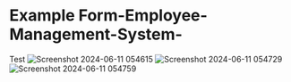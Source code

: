# Example Form-Employee-Management-System-
Test ![Screenshot 2024-06-11 054615](https://github.com/chhengtun7777/Form-Employee-Management-System-/assets/139608531/93fb7bc8-4450-4e5e-9e19-583f6735ac4e)
![Screenshot 2024-06-11 054729](https://github.com/chhengtun7777/Form-Employee-Management-System-/assets/139608531/c0032546-07e7-4805-924d-03b03cfd9fe9)
![Screenshot 2024-06-11 054759](https://github.com/chhengtun7777/Form-Employee-Management-System-/assets/139608531/5e498776-bb53-433b-b88d-06001f02ed2f)
